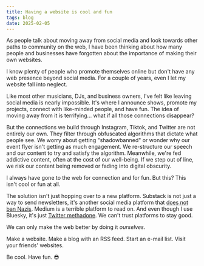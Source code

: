 ```yaml
---
title: Having a website is cool and fun
tags: blog
date: 2025-02-05
---
```


As people talk about moving away from social media and look towards other paths
to community on the web, I have been thinking about how many people and
businesses have forgotten about the importance of making their own websites.

I know plenty of people who promote themselves online but don't have any web
presence beyond social media. For a couple of years, even I let my website fall
into neglect.

Like most other musicians, DJs, and business owners, I've felt like leaving
social media is nearly impossible. It's where I announce shows, promote my
projects, connect with like-minded people, and have fun. The idea of moving away
from it is terrifying... what if all those connections disappear?

But the connections we build through Instagram, Tiktok, and Twitter are not
entirely our own. They filter through obfuscated algorithms that dictate what
people see. We worry about getting "shadowbanned" or wonder why our event flyer
isn't getting as much engagement. We re-structure our speech and our content to
try and satisfy the algorithm. Meanwhile, we're fed addictive content, often at
the cost of our well-being. If we step out of line, we risk our content being
removed or fading into digital obscurity.

I always have gone to the web for connection and for fun. But this? This isn't
cool or fun at all.

The solution isn't just hopping over to a new platform. Substack is not just a
way to send newsletters, it's another social media platform that
[does not ban Nazis](https://www.theguardian.com/media/2024/jan/12/casey-newton-quits-substack-nazi-newsletter).
Medium is a terrible platform to read on. And even though I use Bluesky, it's
just
[Twitter methadone](https://bsky.app/profile/quinnae.com/post/3lgmcrp7sc22j). We
can't trust platforms to stay good.

We can only make the web better by doing it _ourselves_.

Make a website. Make a blog with an RSS feed. Start an e-mail list. Visit your
friends' websites.

Be cool. Have fun. 😎
